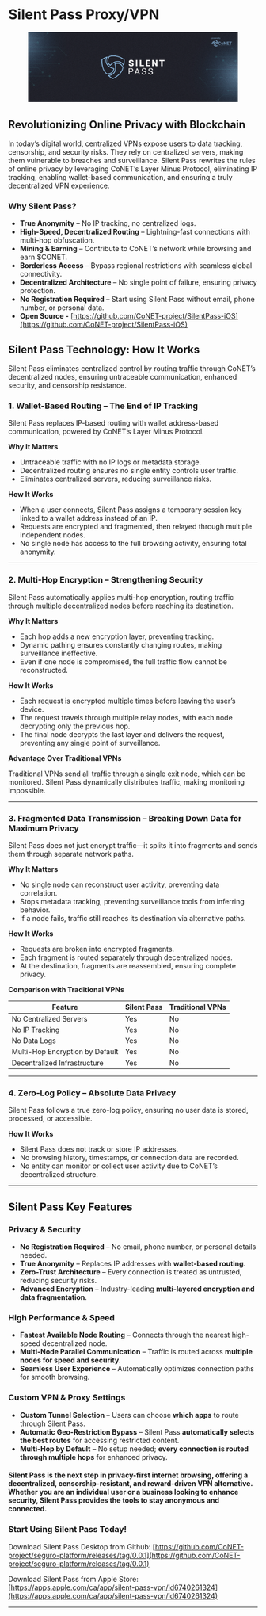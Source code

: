 # Silent Pass Proxy/VPN

<figure><img src="../.gitbook/assets/banner silent pass.png" alt=""><figcaption></figcaption></figure>

## Revolutionizing Online Privacy with Blockchain&#x20;

In today’s digital world, centralized VPNs expose users to data tracking, censorship, and security risks. They rely on centralized servers, making them vulnerable to breaches and surveillance. Silent Pass rewrites the rules of online privacy by leveraging CoNET’s Layer Minus Protocol, eliminating IP tracking, enabling wallet-based communication, and ensuring a truly decentralized VPN experience.

### **Why Silent Pass?**

* **True Anonymity** – No IP tracking, no centralized logs.
* **High-Speed, Decentralized Routing** – Lightning-fast connections with multi-hop obfuscation.
* **Mining & Earning** – Contribute to CoNET’s network while browsing and earn $CONET.
* **Borderless Access** – Bypass regional restrictions with seamless global connectivity.
* **Decentralized Architecture** – No single point of failure, ensuring privacy protection.
* **No Registration Required** – Start using Silent Pass without email, phone number, or personal data.
* **Open Source -**  [https://github.com/CoNET-project/SilentPass-iOS](https://github.com/CoNET-project/SilentPass-iOS)



## **Silent Pass Technology: How It Works**

Silent Pass eliminates centralized control by routing traffic through CoNET’s decentralized nodes, ensuring untraceable communication, enhanced security, and censorship resistance.

### **1. Wallet-Based Routing – The End of IP Tracking**

Silent Pass replaces IP-based routing with wallet address-based communication, powered by CoNET’s Layer Minus Protocol.

**Why It Matters**

* Untraceable traffic with no IP logs or metadata storage.
* Decentralized routing ensures no single entity controls user traffic.
* Eliminates centralized servers, reducing surveillance risks.

**How It Works**

* When a user connects, Silent Pass assigns a temporary session key linked to a wallet address instead of an IP.
* Requests are encrypted and fragmented, then relayed through multiple independent nodes.
* No single node has access to the full browsing activity, ensuring total anonymity.

***

### **2. Multi-Hop Encryption – Strengthening Security**

Silent Pass automatically applies multi-hop encryption, routing traffic through multiple decentralized nodes before reaching its destination.

**Why It Matters**

* Each hop adds a new encryption layer, preventing tracking.
* Dynamic pathing ensures constantly changing routes, making surveillance ineffective.
* Even if one node is compromised, the full traffic flow cannot be reconstructed.

**How It Works**

* Each request is encrypted multiple times before leaving the user’s device.
* The request travels through multiple relay nodes, with each node decrypting only the previous hop.
* The final node decrypts the last layer and delivers the request, preventing any single point of surveillance.

**Advantage Over Traditional VPNs**

Traditional VPNs send all traffic through a single exit node, which can be monitored. Silent Pass dynamically distributes traffic, making monitoring impossible.

***

### **3. Fragmented Data Transmission – Breaking Down Data for Maximum Privacy**

Silent Pass does not just encrypt traffic—it splits it into fragments and sends them through separate network paths.

**Why It Matters**

* No single node can reconstruct user activity, preventing data correlation.
* Stops metadata tracking, preventing surveillance tools from inferring behavior.
* If a node fails, traffic still reaches its destination via alternative paths.

**How It Works**

* Requests are broken into encrypted fragments.
* Each fragment is routed separately through decentralized nodes.
* At the destination, fragments are reassembled, ensuring complete privacy.

**Comparison with Traditional VPNs**

| Feature                         | Silent Pass | Traditional VPNs |
| ------------------------------- | ----------- | ---------------- |
| No Centralized Servers          | Yes         | No               |
| No IP Tracking                  | Yes         | No               |
| No Data Logs                    | Yes         | No               |
| Multi-Hop Encryption by Default | Yes         | No               |
| Decentralized Infrastructure    | Yes         | No               |

***

### **4. Zero-Log Policy – Absolute Data Privacy**

Silent Pass follows a true zero-log policy, ensuring no user data is stored, processed, or accessible.

**How It Works**

* Silent Pass does not track or store IP addresses.
* No browsing history, timestamps, or connection data are recorded.
* No entity can monitor or collect user activity due to CoNET’s decentralized structure.

***

## &#x20;**Silent Pass Key Features**

### &#x20;**Privacy & Security**

* **No Registration Required** – No email, phone number, or personal details needed.
* **True Anonymity** – Replaces IP addresses with **wallet-based routing**.
* **Zero-Trust Architecture** – Every connection is treated as untrusted, reducing security risks.
* **Advanced Encryption** – Industry-leading **multi-layered encryption and data fragmentation**.

### **High Performance & Speed**

* **Fastest Available Node Routing** – Connects through the nearest high-speed decentralized node.
* **Multi-Node Parallel Communication** – Traffic is routed across **multiple nodes for speed and security**.
* **Seamless User Experience** – Automatically optimizes connection paths for smooth browsing.

### **Custom VPN & Proxy Settings**

* **Custom Tunnel Selection** – Users can choose **which apps** to route through Silent Pass.
* **Automatic Geo-Restriction Bypass** – Silent Pass **automatically selects the best routes** for accessing restricted content.
* **Multi-Hop by Default** – No setup needed; **every connection is routed through multiple hops** for enhanced privacy.



#### Silent Pass is the next step in **privacy-first internet browsing**, offering a **decentralized, censorship-resistant, and reward-driven VPN alternative**. Whether you are an individual user or a business looking to enhance security, **Silent Pass provides the tools to stay anonymous and connected**.

### **Start Using Silent Pass Today!**

Download Silent Pass Desktop from Github: [https://github.com/CoNET-project/seguro-platform/releases/tag/0.0.1](https://github.com/CoNET-project/seguro-platform/releases/tag/0.0.1)

Download Silent Pass from Apple Store: [https://apps.apple.com/ca/app/silent-pass-vpn/id6740261324](https://apps.apple.com/ca/app/silent-pass-vpn/id6740261324)



***

